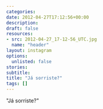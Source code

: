 ```yaml
---
categories:
date: 2012-04-27T17:12:56+00:00
description:
draft: false
resources:
- src: 2012-04-27_17-12-56_UTC.jpg
  name: "header"
layout: instagram
options:
  unlisted: false
stories:
subtitle:
title: "Já sorriste?"
tags: []
---
```


"Já sorriste?"
